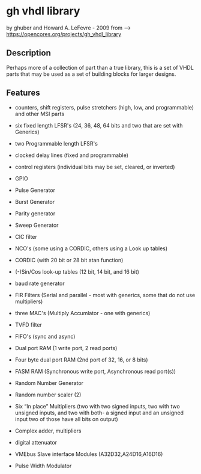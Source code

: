 # gh vhdl library

by ghuber and Howard A. LeFevre - 2009
from --> https://opencores.org/projects/gh_vhdl_library

## Description

Perhaps more of a collection of part than a true library, this is a set of VHDL parts that may be used as a set of building blocks for larger designs.

## Features

* counters, shift registers, pulse stretchers (high, low, and programmable) and other MSI parts
* six fixed length LFSR's (24, 36, 48, 64 bits and two that are set with Generics)
* two Programmable length LFSR's
* clocked delay lines (fixed and programmable)
* control registers (individual bits may be set, cleared, or inverted)
* GPIO
* Pulse Generator
* Burst Generator
* Parity generator
* Sweep Generator
* CIC filter
* NCO's (some using a CORDIC, others using a Look up tables)
* CORDIC (with 20 bit or 28 bit atan function)
* (-)Sin/Cos look-up tables (12 bit, 14 bit, and 16 bit)
* baud rate generator
* FIR Filters (Serial and parallel - most with generics, some that do not use multipliers)
* three MAC's (Multiply Accumlator - one with generics)
* TVFD filter
* FIFO's (sync and async)
* Dual port RAM (1 write port, 2 read ports)
* Four byte dual port RAM (2nd port of 32, 16, or 8 bits)
* FASM RAM (Synchronous write port, Asynchronous read port(s))

* Random Number Generator
* Random number scaler (2)

* Six “In place” Multipliers
(two with two signed inputs, two with two unsigned inputs, and two with both- a signed input and an unsigned input two of those have all bits on output)

* Complex adder, multipliers
* digital attenuator

* VMEbus Slave interface Modules (A32D32,A24D16,A16D16)

* Pulse Width Modulator
